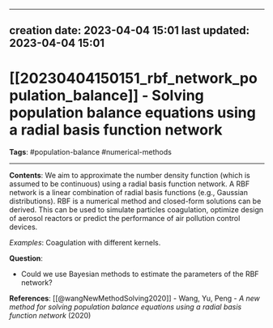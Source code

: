 
---
creation date: 2023-04-04 15:01
last updated: 2023-04-04 15:01
---
# [[20230404150151_rbf_network_population_balance]] - Solving population balance equations using a radial basis function network
__Tags__: #population-balance #numerical-methods 

---
__Contents__: We aim to approximate the number density function (which is assumed to be continuous) using a radial basis function network. A RBF network is a linear combination of radial basis functions (e.g., Gaussian distributions). 
RBF is a numerical method and closed-form solutions can be derived. This can be used to simulate particles coagulation, optimize design of aerosol reactors or predict the performance of air pollution control devices.

_Examples_: Coagulation with different kernels.

**Question**:
* Could we use Bayesian methods to estimate the parameters of the RBF network?

__References__:
[[@wangNewMethodSolving2020]] - Wang, Yu, Peng - _A new method for solving population balance equations using a radial basis function network_ (2020)



